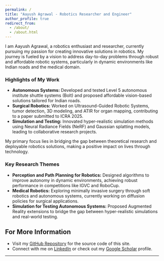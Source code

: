 ```yaml
---
permalink: /
title: "Aayush Agrawal - Robotics Researcher and Engineer"
author_profile: true
redirect_from: 
  - /about/
  - /about.html
---
```


I am Aayush Agrawal, a robotics enthusiast and researcher, currently pursuing my passion for creating innovative solutions in robotics. My journey is fueled by a vision to address day-to-day problems through robust and affordable robotic systems, particularly in dynamic environments like Indian roads and the medical domain.

### Highlights of My Work
- **Autonomous Systems:** Developed and tested Level 5 autonomous institute shuttle systems (Bolt) and proposed affordable vision-based solutions tailored for Indian roads.
- **Surgical Robotics:** Worked on Ultrasound-Guided Robotic Systems, tumor detection, 3D modeling, and ATIR for organ mapping, contributing to a paper submitted to ICRA 2025.
- **Simulation and Testing:** Innovated hyper-realistic simulation methods using Neural Radiance Fields (NeRF) and Gaussian splatting models, leading to collaborative research projects.

My primary focus lies in bridging the gap between theoretical research and deployable robotics solutions, making a positive impact on lives through technology.

### Key Research Themes
- **Perception and Path Planning for Robotics:** Designed algorithms to improve autonomy in dynamic environments, achieving robust performance in competitions like IGVC and RoboCup.
- **Medical Robotics:** Exploring minimally invasive surgery through soft robotics and autonomous systems, currently working on diffusion policies for surgical applications.
- **Simulation for Testing Autonomous Systems:** Proposed Augmented Reality extensions to bridge the gap between hyper-realistic simulations and real-world testing.

For More Information
------
- Visit my [GitHub Repository](https://github.com/AayushAgrawal2003) for the source code of this site.
- Connect with me on [LinkedIn](https://linkedin.com/in/aayush-agrawal) or check out my [Google Scholar](https://scholar.google.com/citations?user=z8JYL5YAAAAJ&hl=en) profile.

---

